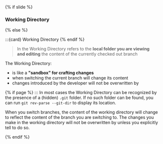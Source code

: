 {% if slide %}
### <i class="fas fa-folder-open"></i> Working Directory
{% else %}

:::{card} <i class="fas fa-folder-open"></i> Working Directory
{% endif %}

> In <i class="fab fa-git"></i> the Working Directory refers to the **local folder you are viewing and editing** the content of the currently checked out branch

The Working Directory:

- is like a **"sandbox" for crafting changes**
- when switching the current branch <i class="fab fa-git"></i> will change its content
- changes introduced by the developer will not be overwritten by <i class="fab fa-git"></i> 

{% if page %}
:::
In most cases the Working Directory can be recognized by the presence of a (hidden) `.git` folder.
If no such folder can be found, you can run `git rev-parse --git-dir` to display its location.

When you switch branches, the content of the working directory will change to reflect the content of the branch you are switching to.
The changes you make in the working directory will not be overwritten by <i class="fab fa-git"></i> unless you explicitly tell <i class="fab fa-git"></i> to do so.

{% endif %}
